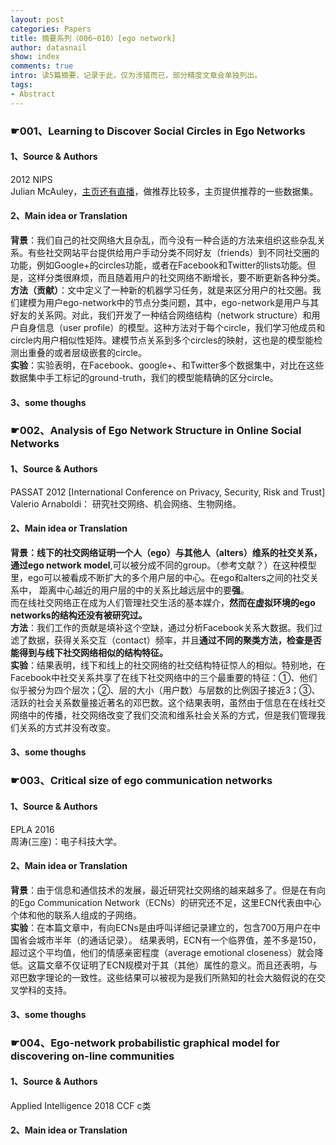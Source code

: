 ```yaml
---
layout: post
categories: Papers
title: 摘要系列（006~010）[ego network]
author: datasnail
show: index
comments: true
intro: 读5篇摘要，记录于此，仅为涉猎而已，部分精度文章会单独列出。
tags:
- Abstract
---
```


### **☛001、Learning to Discover Social Circles in Ego Networks**
#### **1、Source & Authors**
2012 NIPS   
Julian McAuley，[主页还有直播](https://cseweb.ucsd.edu/~jmcauley/)，做推荐比较多，主页提供推荐的一些数据集。
#### **2、Main idea or Translation**
**背景**：我们自己的社交网络大且杂乱，而今没有一种合适的方法来组织这些杂乱关系。有些社交网站平台提供给用户手动分类不同好友（friends）到不同社交圈的功能，例如Google+的circles功能，或者在Facebook和Twitter的lists功能。但是，这样分类很麻烦，而且随着用户的社交网络不断增长，要不断更新各种分类。  
**方法（贡献）**：文中定义了一种新的机器学习任务，就是来区分用户的社交圈。我们建模为用户ego-network中的节点分类问题，其中，ego-network是用户与其好友的关系网。对此，我们开发了一种结合网络结构（network structure）和用户自身信息（user profile）的模型。这种方法对于每个circle，我们学习他成员和circle内用户相似性矩阵。建模节点关系到多个circles的映射，这也是的模型能检测出重叠的或者层级嵌套的circle。    
**实验**：实验表明，在Facebook、google+、和Twitter多个数据集中，对比在这些数据集中手工标记的ground-truth，我们的模型能精确的区分circle。
#### **3、some thoughs**


### **☛002、Analysis of Ego Network Structure in Online Social Networks**
#### **1、Source & Authors**
PASSAT 2012 [International Conference on Privacy, Security, Risk and Trust]    
Valerio Arnaboldi： 研究社交网络、机会网络、生物网络。  

#### **2、Main idea or Translation**
**背景：**线下的社交网络证明一个人（ego）与其他人（alters）维系的社交关系，通过**ego network model**,可以被分成不同的group。（参考文献？）在这种模型里，ego可以被看成不断扩大的多个用户层的中心。在ego和alters之间的社交关系中， 距离中心越近的用户层的中的关系比越远层中的要**强**。  
而在线社交网络正在成为人们管理社交生活的基本媒介，**然而在虚拟环境的ego networks的结构还没有被研究过。**  
**方法**：我们工作的贡献是填补这个空缺，通过分析Facebook关系大数据。我们过滤了数据，获得关系交互（contact）频率，并且**通过不同的聚类方法，检查是否能得到与线下社交网络相似的结构特征。**  
**实验**：结果表明，线下和线上的社交网络的社交结构特征惊人的相似。特别地，在Facebook中社交关系共享了在线下社交网络中的三个最重要的特征：①、他们似乎被分为四个层次；②、层的大小（用户数）与层数的比例因子接近3；③、活跃的社会关系数量接近著名的邓巴数。这个结果表明，虽然由于信息在在线社交网络中的传播，社交网络改变了我们交流和维系社会关系的方式，但是我们管理我们关系的方式并没有改变。
#### **3、some thoughs**

### **☛003、Critical size of ego communication networks**
#### **1、Source & Authors**
EPLA 2016  
周涛(三座)：电子科技大学。 
#### **2、Main idea or Translation**
**背景**：由于信息和通信技术的发展，最近研究社交网络的越来越多了。但是在有向的Ego Communication Network（ECNs）的研究还不足，这里ECN代表由中心个体和他的联系人组成的子网络。  
**实验**：在本篇文章中，有向ECNs是由呼叫详细记录建立的，包含700万用户在中国省会城市半年（的通话记录）。 结果表明，ECN有一个临界值，差不多是150，超过这个平均值，他们的情感亲密程度（average emotional closeness）就会降低。这篇文章不仅证明了ECN规模对于其（其他）属性的意义。而且还表明，与邓巴数字理论的一致性。这些结果可以被视为是我们所熟知的社会大脑假说的在交叉学科的支持。
#### **3、some thoughs**

### **☛004、Ego-network probabilistic graphical model for discovering on-line communities**
#### **1、Source & Authors**
Applied Intelligence 2018 CCF c类

#### **2、Main idea or Translation**